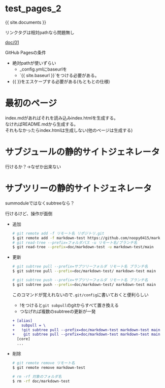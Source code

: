 
# test_pages_2

{{ site.documents }}

リンクタグは相対pathなら問題無し

[doc/01](doc/01.md)

GitHub Pagesの条件

- 絶対pathが使いずらい
  - _config.ymlにbaseurlを
  - \`\{\{ site.baseurl \}\}\`をつける必要がある。
- \{\{  \}\}をエスケープする必要がある(もともとの仕様)

# 最初のページ

index.mdがあればそれを読み込みindex.htmlを生成する。  
なければREADME.mdから生成する。  
それもなかったらindex.htmlは生成しない(他のページは生成する)

# サブジュールの静的サイトジェネレータ

行けるか？→なぜか出来ない

# サブツリーの静的サイトジェネレータ

summoduleではなくsubtreeなら？

行けるけど、操作が面倒

- 追加

    ```sh
    # git remote add -f リモート名 リポジトリ.git
    $ git remote add -f markdown-test https://github.com/noopy0415/markdown-test.git
    # git read-tree --prefix=フォルダパス -u リモート名/ブランチ名
    $ git read-tree --prefix=doc/markdown-test -u markdown-test/main
    ```

- 更新

    ```sh
    # git subtree pull --prefix=サブツリーフォルダ リモート名 ブランチ名
    $ git subtree pull --prefix=doc/markdown-test/ markdown-test main

    # git subtree push --prefix=サブツリーフォルダ リモート名 ブランチ名
    $ git subtree push --prefix=doc/markdown-test/ markdown-test main
    ```

    このコマンドが覚えれないので`.git/config`に書いておくと便利らしい

    - !をつけると`git subpull`のgitからすべて置き換える
    - つなげれば複数のsubtreeの更新が一発

    ```diff
    + [alias]
    +   subpull = \
    +   !git subtree pull --prefix=doc/markdown-test markdown-test main && \
    +    git subtree pull --prefix=doc/markdown-test markdown-test main \
      [core]
      ...
    ```
- 削除

    ```sh
    # git remote remove リモート名
    $ git remote remove markdown-test

    # rm -rf 対象のフォルダ名
    $ rm -rf doc/markdown-test
    ```

